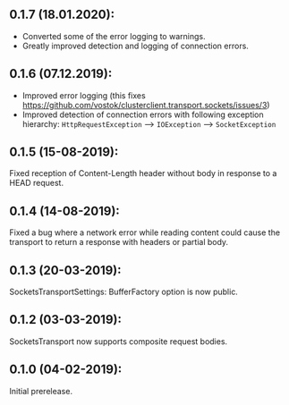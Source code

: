 ## 0.1.7 (18.01.2020):

* Converted some of the error logging to warnings.
* Greatly improved detection and logging of connection errors.

## 0.1.6 (07.12.2019):

* Improved error logging (this fixes https://github.com/vostok/clusterclient.transport.sockets/issues/3)
* Improved detection of connection errors with following exception hierarchy: `HttpRequestException` --> `IOException` --> `SocketException`

## 0.1.5 (15-08-2019):

Fixed reception of Content-Length header without body in response to a HEAD request.

## 0.1.4 (14-08-2019):

Fixed a bug where a network error while reading content could cause the transport to return a response with headers or partial body.

## 0.1.3 (20-03-2019): 

SocketsTransportSettings: BufferFactory option is now public.

## 0.1.2 (03-03-2019): 

SocketsTransport now supports composite request bodies.

## 0.1.0 (04-02-2019): 

Initial prerelease.